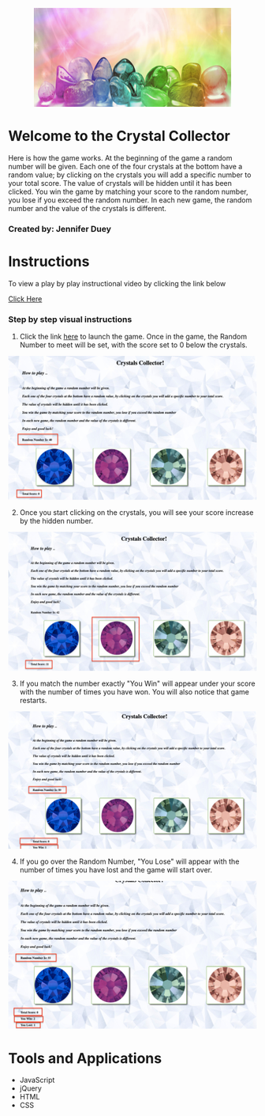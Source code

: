 <p align="center">
<img src="https://github.com/jldueyusa/unit-4-game/blob/master/images/readme.png" width="400" height="200">
</p>

# Welcome to the Crystal Collector

Here is how the game works. At the beginning of the game a random number will be given. Each one of the four crystals at the bottom have a random value; by clicking on the crystals you will add a specific number to your total score. The value of crystals will be hidden until it has been clicked. You win the game by matching your score to the random number, you lose if you exceed the random number. In each new game, the random number and the value of the crystals is different.

### Created by: Jennifer Duey

# Instructions

To view a play by play instructional video by clicking the link below

[Click Here](https://drive.google.com/file/d/1Mn8kqGwuM9C5b3A1Uz5m-VxgHcvL6ggE/view)


### Step by step visual instructions

1. Click the link [here](https://crystalcollector777.herokuapp.com/) to launch the game. Once in the game, the Random Number to meet will be set, with the score set to 0 below the crystals.

![crystal Inst 1](https://github.com/jldueyusa/unit-4-game/blob/master/images/crystal1.png)


2. Once you start clicking on the crystals, you will see your score increase by the hidden number.

![crystal Inst 2](https://github.com/jldueyusa/unit-4-game/blob/master/images/crystal2.png)

3. If you match the number exactly "You Win" will appear under your score with the number of times you have won. You will also notice that game restarts.

![crystal Inst 3](https://github.com/jldueyusa/unit-4-game/blob/master/images/crystal3.png)

4. If you go over the Random Number, "You Lose" will appear with the number of times you have lost and the game will start over.

![crystal Inst 4](https://github.com/jldueyusa/unit-4-game/blob/master/images/crystal4.png)

# Tools and Applications
- JavaScript
- jQuery
- HTML
- CSS

